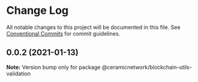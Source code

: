 # Change Log

All notable changes to this project will be documented in this file.
See [Conventional Commits](https://conventionalcommits.org) for commit guidelines.

## 0.0.2 (2021-01-13)

**Note:** Version bump only for package @ceramicnetwork/blockchain-utils-validation
